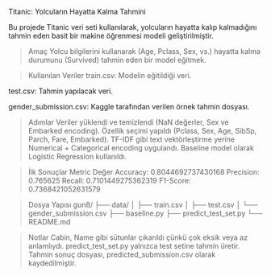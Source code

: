 Titanic: Yolcuların Hayatta Kalma Tahmini

Bu projede Titanic veri seti kullanılarak, yolcuların hayatta kalıp kalmadığını tahmin eden basit bir makine öğrenmesi modeli geliştirilmiştir.

> Amaç
Yolcu bilgilerini kullanarak (Age, Pclass, Sex, vs.) hayatta kalma durumunu (Survived) tahmin eden bir model eğitmek.

> Kullanılan Veriler
train.csv: Modelin eğitildiği veri.

test.csv: Tahmin yapılacak veri.

gender_submission.csv: Kaggle tarafından verilen örnek tahmin dosyası.

> Adımlar
Veriler yüklendi ve temizlendi (NaN değerler, Sex ve Embarked encoding).
Özellik seçimi yapıldı (Pclass, Sex, Age, SibSp, Parch, Fare, Embarked).
TF-IDF gibi text vektörleştirme yerine Numerical + Categorical encoding uygulandı.
Baseline model olarak Logistic Regression kullanıldı.

> İlk Sonuçlar
Metric	Değer
Accuracy: 0.8044692737430168
Precision: 0.765625
Recall: 0.7101449275362319
F1-Score: 0.7368421052631579

> Dosya Yapısı
gun8/
├── data/
│   ├── train.csv
│   ├── test.csv
│   └── gender_submission.csv
├── baseline.py
├── predict_test_set.py
└── README.md

> Notlar
Cabin, Name gibi sütunlar çıkarıldı çünkü çok eksik veya az anlamlıydı.
predict_test_set.py yalnızca test setine tahmin üretir.
Tahmin sonuç dosyası, predicted_submission.csv olarak kaydedilmiştir.